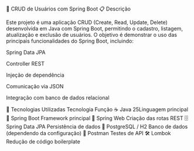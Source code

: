 🧩 CRUD de Usuários com Spring Boot
📋 Descrição

Este projeto é uma aplicação CRUD (Create, Read, Update, Delete) desenvolvida em Java com Spring Boot, permitindo o cadastro, listagem, atualização e exclusão de usuários.
O objetivo é demonstrar o uso das principais funcionalidades do Spring Boot, incluindo:

Spring Data JPA

Controller REST

Injeção de dependência

Comunicação via JSON

Integração com banco de dados relacional

🚀 Tecnologias Utilizadas
Tecnologia	Função
☕ Java 25Linguagem principal
🌱 Spring Boot	Framework principal
🧭 Spring Web	Criação das rotas REST
🗄️ Spring Data JPA	Persistência de dados
🐘 PostgreSQL / H2	Banco de dados (dependendo da configuração)
🧪 Postman	Testes de API
🛠️ Lombok	Redução de código boilerplate

